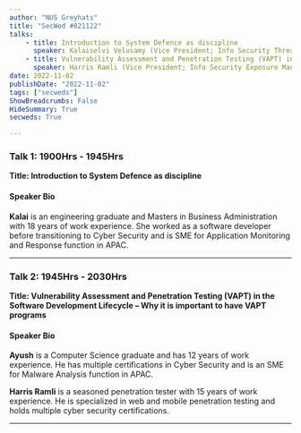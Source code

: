 ```yaml
---
author: "NUS Greyhats"
title: "SecWed #021122"
talks:
    - title: Introduction to System Defence as discipline
      speaker: Kalaiselvi Velusamy (Vice President; Info Security Threat Management Specialist)
    - title: Vulnerability Assessment and Penetration Testing (VAPT) in the Software Development Lifecycle– Why it is important to have VAPT programs
      speaker: Harris Ramli (Vice President; Info Security Exposure Management Senior Specialist)
date: 2022-11-02
publishDate: "2022-11-02"
tags: ["secweds"]
ShowBreadcrumbs: False
HideSummary: True
secweds: True

---
```


### Talk 1: 1900Hrs - 1945Hrs

**Title: Introduction to System Defence as discipline**

#### Speaker Bio

**Kalai** is an engineering graduate and Masters in Business Administration with 18 years of work experience. She worked as a software developer before transitioning to Cyber Security and is SME for Application Monitoring and Response function in APAC.

----

### Talk 2: 1945Hrs - 2030Hrs

**Title: Vulnerability Assessment and Penetration Testing (VAPT) in the Software Development Lifecycle – Why it is important to have VAPT programs**

#### Speaker Bio

**Ayush** is a Computer Science graduate and has 12 years of work experience. He has multiple certifications in Cyber Security and is an SME for Malware Analysis function in APAC.

**Harris Ramli** is a seasoned penetration tester with 15 years of work experience. He is specialized in web and mobile penetration testing and holds multiple cyber security certifications.

---
